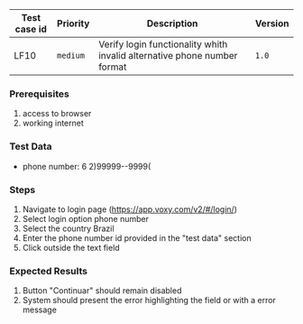 Test case id | Priority | Description | Version
---|---|---|---
LF10 | `medium` | Verify login functionality whith invalid alternative phone number format| `1.0`

### Prerequisites
1. access to browser
2. working internet

### Test Data
* phone number: 6 2)99999--9999(

### Steps
1. Navigate to login page (https://app.voxy.com/v2/#/login/)
2. Select login option phone number
3. Select the country Brazil
4. Enter the phone number id provided in the "test data" section
5. Click outside the text field

### Expected Results
1. Button "Continuar" should remain disabled
2. System should present the error highlighting the field or with a error message
